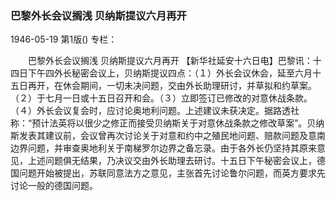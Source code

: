 ### 巴黎外长会议搁浅  贝纳斯提议六月再开

1946-05-19
第1版()
专栏：

　　巴黎外长会议搁浅
    贝纳斯提议六月再开
    【新华社延安十六日电】巴黎讯：十四日下午四外长秘密会议上，贝纳斯提议四点：（１）外长会议休会，延至六月十五日再开，在休会期间，一切未决问题，交由外长助理研讨，并草拟和约草案。（２）于七月一日或十五日召开和会。（３）立即签订已修改的对意休战条款。（４）外长会议复会时，应讨论奥地利问题。上述建议未获决定。据路透社称：“预计法英将以很少之修正而接受贝纳斯关于对意休战条款之修改草案”。贝纳斯发表其建议前，会议曾再次讨论关于对意和约中之殖民地问题、赔款问题及意南边界问题，并审查奥地利关于南梯罗尔边界之备忘录。由于各外长仍坚持其原来意见，上述问题俱无结果，乃决议交由外长助理去研讨。十五日下午秘密会议上，德国问题开始被提出，苏联同意法方之意见，主张首先讨论鲁尔问题，而英方要求先讨论一般的德国问题。
